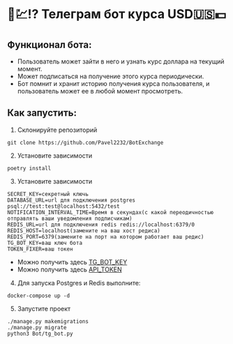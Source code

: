 # 🤖💹⁉️ Телеграм бот курса USD🇺🇸💵

## Функционал бота:
* Пользователь может зайти в него и узнать курс доллара на текущий момент.
* Может подписаться на получение этого курса периодически.
* Бот помнит и хранит историю получения курса пользователя, и пользователь может ее в любой момент просмотреть.

## Как запустить:
1. Склонируйте репозиторий
```shell
git clone https://github.com/Pavel2232/BotExchange   
```
2. Установите зависимости
```shell
poetry install
```
3. Установите зависимости
```dotenv
SECRET_KEY=секретный ключь
DATABASE_URL=url для подключения postgres psql://test:test@localhost:5432/test
NOTIFICATION_INTERVAL_TIME=Время в секундах(с какой переодичностью отправлять ваши уведомления подписчикам)
REDIS_URL=url для подключения redis redis://localhost:6379/0
REDIS_HOST=localhost(замените на ваш хост редиса)
REDIS_PORT=6379(замените на порт на котором работает ваш редис)
TG_BOT_KEY=ваш ключ бота
TOKEN_FIXER=ваш токен
```

- Можно получить здесь [TG_BOT_KEY](https://t.me/BotFather)
- Можно получить здесь [API_TOKEN](https://fixer.io/)

4. Для запуска Postgres и Redis выполните:
```shell
docker-compose up -d
```

5. Запустите проект
```shell
./manage.py makemigrations
./manage.py migrate
python3 Bot/tg_bot.py
```
